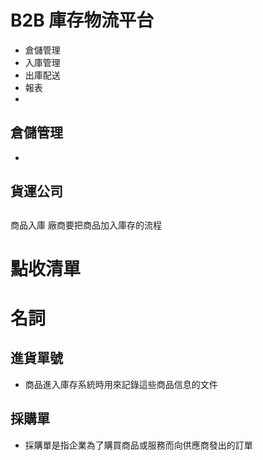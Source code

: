 
<!--
---
marp: true
theme: uncover
---

-->
# B2B 庫存物流平台

- 倉儲管理
- 入庫管理
- 出庫配送
- 報表
- 
## 倉儲管理
- 

## 貨運公司

##

商品入庫 廠商要把商品加入庫存的流程 

# 點收清單


# 名詞

## 進貨單號
 - 商品進入庫存系統時用來記錄這些商品信息的文件
  
## 採購單
 - 採購單是指企業為了購買商品或服務而向供應商發出的訂單